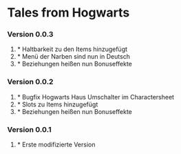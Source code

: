 # Tales from Hogwarts

<h3>Version 0.0.3</h3>
<ol>
    <li>* Haltbarkeit zu den Items hinzugefügt</li>
    <li>* Menü der Narben sind nun in Deutsch</li>
    <li>* Beziehungen heißen nun Bonuseffekte</li>
</ol>

<h3>Version 0.0.2</h3>
<ol>
    <li>* Bugfix Hogwarts Haus Umschalter im Charactersheet</li>
    <li>* Slots zu Items hinzugefügt</li>
    <li>* Beziehungen heißen nun Bonuseffekte</li>
</ol>

<h3>Version 0.0.1</h3>
<ol>
    <li>* Erste modifizierte Version</li>
</ol>
